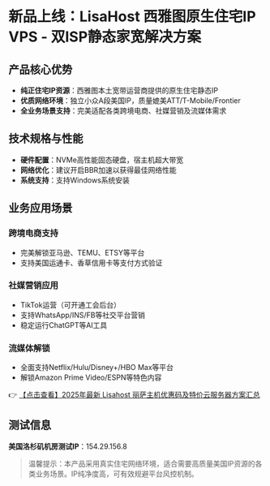 # 新品上线：LisaHost 西雅图原生住宅IP VPS - 双ISP静态家宽解决方案

## 产品核心优势

- **纯正住宅IP资源**：西雅图本土宽带运营商提供的原生住宅静态IP
- **优质网络环境**：独立小众A段美国IP，质量媲美ATT/T-Mobile/Frontier
- **全业务场景支持**：完美适配各类跨境电商、社媒营销及流媒体需求

## 技术规格与性能

- **硬件配置**：NVMe高性能固态硬盘，宿主机超大带宽
- **网络优化**：建议开启BBR加速以获得最佳网络性能
- **系统支持**：支持Windows系统安装

## 业务应用场景

### 跨境电商支持
- 完美解锁亚马逊、TEMU、ETSY等平台
- 支持美国运通卡、香草信用卡等支付方式验证

### 社媒营销应用
- TikTok运营（可开通工会后台）
- 支持WhatsApp/INS/FB等社交平台营销
- 稳定运行ChatGPT等AI工具

### 流媒体解锁
- 全面支持Netflix/Hulu/Disney+/HBO Max等平台
- 解锁Amazon Prime Video/ESPN等特色内容

👉 [【点击查看】2025年最新 Lisahost 丽萨主机优惠码及特价云服务器方案汇总](https://bit.ly/lisazhuji)

## 测试信息

**美国洛杉矶机房测试IP**：154.29.156.8

> 温馨提示：本产品采用真实住宅网络环境，适合需要高质量美国IP资源的各类业务场景。IP纯净度高，可有效规避平台风控机制。